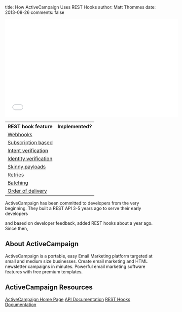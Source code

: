 title: How ActiveCampaign Uses REST Hooks
author: Matt Thommes
date: 2013-08-26
comments: false

<iframe width="560" height="315" src="//www.youtube.com/embed/QDgcisDm9ZA" frameborder="0" allowfullscreen></iframe>

<table>
  <tr>
    <th>REST hook feature</th>
    <th>Implemented?</th>
  </tr>
  <tr>
    <td><a href="/">Webhooks</a></td>
    <td><i class="icon-check-sign"></i></td>
  </tr>
  <tr>
    <td><a href="/">Subscription based</a></td>
    <td><i class="icon-check-sign"></i></td>
  </tr>
  <tr>
    <td><a href="/">Intent verification</a> <i class="icon-shield" title="Security feature"></i></td>
    <td></td>
  </tr>
  <tr>
    <td><a href="/">Identity verification</a> <i class="icon-shield" title="Security feature"></i></td>
    <td></td>
  </tr>
  <tr>
    <td><a href="/">Skinny payloads</a> <i class="icon-shield" title="Security feature"></i></td>
    <td></td>
  </tr>
  <tr>
    <td><a href="/">Retries</a></td>
    <td></td>
  </tr>
  <tr>
    <td><a href="/">Batching</a></td>
    <td></td>
  </tr>
  <tr>
    <td><a href="/">Order of delivery</a></td>
    <td></td>
  </tr>
</table>

ActiveCampaign has been committed to developers from the very beginning. They built a REST API 3-5 years ago to serve their early developers 


 and based on developer feedback, added REST hooks about a year ago. Since then, 

## About ActiveCampaign

ActiveCampaign is a portable, easy Email Marketing platform targeted at small and medium size businesses. Create email marketing and HTML newsletter campaigns in minutes. Powerful email marketing software features with free premium templates.


## ActiveCampaign Resources

<a href="http://www.activecampaign.com/">ActiveCampaign Home Page</a>
<a href="http://www.activecampaign.com/api">API Documentation</a>
<a href="http://www.activecampaign.com/api/example.php?call=webhook_add">REST Hooks Documentation</a>